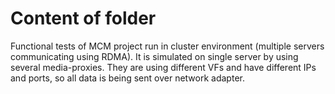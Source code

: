 # Content of folder

Functional tests of MCM project run in cluster environment (multiple servers communicating using RDMA).
It is simulated on single server by using several media-proxies.
They are using different VFs and have different IPs and ports, so all data is being sent over network adapter.
